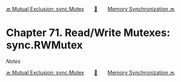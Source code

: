 [🔙 Mutual Exclusion: sync.Mutex][previous-chapter]&nbsp;&nbsp;&nbsp;&nbsp;&nbsp;&nbsp;&nbsp;[🏡][readme]&nbsp;&nbsp;&nbsp;&nbsp;&nbsp;&nbsp;&nbsp;[Memory Synchronization 🔜][upcoming-chapter]

# Chapter 71. Read/Write Mutexes: sync.RWMutex

_Notes_

[🔙 Mutual Exclusion: sync.Mutex][previous-chapter]&nbsp;&nbsp;&nbsp;&nbsp;&nbsp;&nbsp;&nbsp;[🏡][readme]&nbsp;&nbsp;&nbsp;&nbsp;&nbsp;&nbsp;&nbsp;[Memory Synchronization 🔜][upcoming-chapter]

[readme]: README.md
[previous-chapter]: ch070-mutual-exclusion-sync.mutex.md
[upcoming-chapter]: ch072-memory-synchronization.md